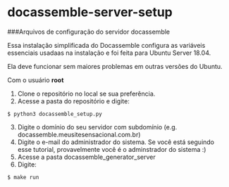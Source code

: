 # docassemble-server-setup
###Arquivos de configuração do servidor docassemble

Essa instalação simplificada do Docassemble configura as variáveis essenciais usadaas na instalação e foi feita para Ubuntu Server 18.04.

Ela deve funcionar sem maiores problemas em outras versões do Ubuntu.

Com o usuário **root**

1. Clone o repositório no local se sua preferência.
2. Acesse a pasta do repositório e digite:

```
$ python3 docassemble_setup.py
```
3. Digite o domínio do seu servidor com subdomínio (e.g. docassemble.meusitesensacional.com.br)
4. Digite o e-mail do administrador do sistema. Se você está seguindo esse tutorial, provavelmente você é o adminstrador do sistema :)
5. Acesse a pasta docassemble_generator_server
6. Digite:
```
$ make run 
```
